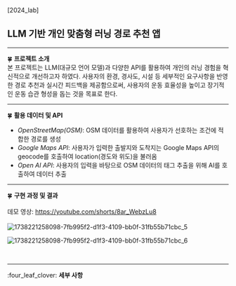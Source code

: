 [2024_lab] <br>
<h2>LLM 기반 개인 맞춤형 러닝 경로 추천 앱</h2>
<hr>

:four_leaf_clover: <strong>프로젝트 소개</strong> <br>
본 프로젝트는 LLM(대규모 언어 모델)과 다양한 API를 활용하여 개인의 러닝 경험을 
혁신적으로 개선하고자 하였다. 사용자의 환경, 경사도, 시설 등 세부적인 요구사항을 반영한 
경로 추천과 실시간 피드백을 제공함으로써, 사용자의 운동 효율성을 높이고 장기적인 운동 
습관 형성을 돕는 것을 목표로 한다.
<hr>

:four_leaf_clover: <strong>활용 데이터 및 API</strong> <br>
- <em>OpenStreetMap(OSM)</em>:  OSM 데이터를 활용하여 사용자가 선호하는 조건에 적합한 경로를 생성<br>
- <em>Google Maps API</em>: 사용자가 입력한 출발지와 도착지는 Google Maps API의 geocode를 호출하여 location(경도와 위도)을 불러옴<br>
- <em>Open AI API</em>: 사용자의 입력을 바탕으로 OSM 데이터의 태그 추출을 위해 AI를 호출하여 데이터 추출<br>
<hr>

:four_leaf_clover: <strong>구현 과정 및 결과</strong> <br><br>
데모 영상: https://youtube.com/shorts/8ar_WebzLu8
<br><br>
![1738221258098-7fb995f2-d1f3-4109-bb0f-31fb55b71cbc_5](https://github.com/user-attachments/assets/dccbc213-5813-40a7-bfe8-2c25668f87dd)

![1738221258098-7fb995f2-d1f3-4109-bb0f-31fb55b71cbc_6](https://github.com/user-attachments/assets/48be81b2-cea4-40cd-bb6d-2c9d76a41e42)

<br>

<hr>
:four_leaf_clover: <strong>세부 사항</strong> <br>


